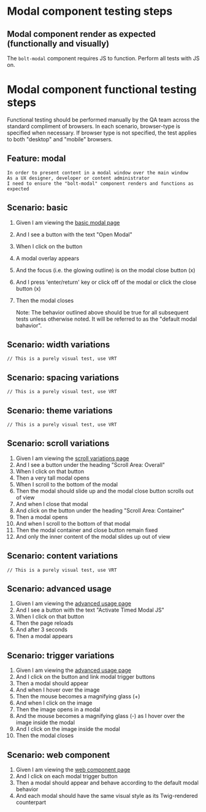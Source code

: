 # Modal component testing steps

## Modal component render as expected (functionally and visually)

The `bolt-modal` component requires JS to function. Perform all tests with JS on.

# Modal component functional testing steps

Functional testing should be performed manually by the QA team across the standard compliment of browsers. In each scenario, browser-type is specified when necessary. If browser type is not specified, the test applies to both "desktop" and "mobile" browsers.

## Feature: modal

    In order to present content in a modal window over the main window
    As a UX designer, developer or content administrator
    I need to ensure the "bolt-modal" component renders and functions as expected

## Scenario: basic

1. Given I am viewing the [basic modal page](http://localhost:3000/pattern-lab/patterns/02-components-modal-05-modal/02-components-modal-05-modal.html)
2. And I see a button with the text "Open Modal"
3. When I click on the button
4. A modal overlay appears
5. And the focus (i.e. the glowing outline) is on the modal close button (x)
6. And I press 'enter/return' key or click off of the modal or click the close button (x)
7. Then the modal closes

   Note: The behavior outlined above should be true for all subsequent tests unless otherwise noted. It will be referred to as the "default modal bahavior".

## Scenario: width variations

`// This is a purely visual test, use VRT`

## Scenario: spacing variations

`// This is a purely visual test, use VRT`

## Scenario: theme variations

`// This is a purely visual test, use VRT`

## Scenario: scroll variations

1. Given I am viewing the [scroll variations page](http://localhost:3000/pattern-lab/patterns/02-components-modal-25-modal-scroll-variations/02-components-modal-25-modal-scroll-variations.html)
2. And I see a button under the heading "Scroll Area: Overall"
3. When I click on that button
4. Then a very tall modal opens
5. When I scroll to the bottom of the modal
6. Then the modal should slide up and the modal close button scrolls out of view
7. And when I close that modal
8. And click on the button under the heading "Scroll Area: Container"
9. Then a modal opens
10. And when I scroll to the bottom of that modal
11. Then the modal container and close button remain fixed
12. And only the inner content of the modal slides up out of view

## Scenario: content variations

`// This is a purely visual test, use VRT`

## Scenario: advanced usage

1. Given I am viewing the [advanced usage page](http://localhost:3000/pattern-lab/patterns/02-components-modal-35-modal-advanced-usage/02-components-modal-35-modal-advanced-usage.html)
2. And I see a button with the text "Activate Timed Modal JS"
3. When I click on that button
4. Then the page reloads
5. And after 3 seconds
6. Then a modal appears

## Scenario: trigger variations

1. Given I am viewing the [advanced usage page](http://localhost:3000/patterns/02-components-modal-40-modal-trigger-variations/02-components-modal-40-modal-trigger-variations.html)
2. And I click on the button and link modal trigger buttons
3. Then a modal should appear
4. And when I hover over the image
5. Then the mouse becomes a magnifying glass (+)
6. And when I click on the image
7. Then the image opens in a modal
8. And the mouse becomes a magnifying glass (-) as I hover over the image inside the modal
9. And I click on the image inside the modal
10. Then the modal closes

## Scenario: web component

1. Given I am viewing the [web component page](http://localhost:3000/pattern-lab/patterns/02-components-modal-999-modal-with-web-component/02-components-modal-999-modal-with-web-component.html)
2. And I click on each modal trigger button
3. Then a modal should appear and behave according to the default modal behavior
4. And each modal should have the same visual style as its Twig-rendered counterpart
